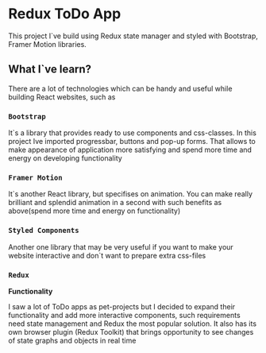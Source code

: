 # Redux ToDo App

This project I`ve build using Redux state manager and styled with Bootstrap, Framer Motion libraries. 

## What I`ve learn?

There are a lot of technologies which can be handy and useful while building React websites, such as

### `Bootstrap`

It`s a library that provides ready to use components and css-classes. In this project Ive imported progressbar, buttons and pop-up forms. That allows to make appearance of application more satisfying and spend more time and energy on developing functionality

### `Framer Motion`

It`s another React library, but specifises on animation. You can make really brilliant and splendid animation in a second with such benefits as above(spend more time and energy on functionality)

### `Styled Components`

Another one library that may be very useful if you want to make your website interactive and don`t want to prepare extra css-files

### `Redux`

**Functionality**

I saw a lot of ToDo apps as pet-projects but I decided to expand their functionality and add more interactive components, such requirements need state management and Redux the most popular solution. It also has its own browser plugin (Redux Toolkit) that brings opportunity to see changes of  state graphs and objects in real time


